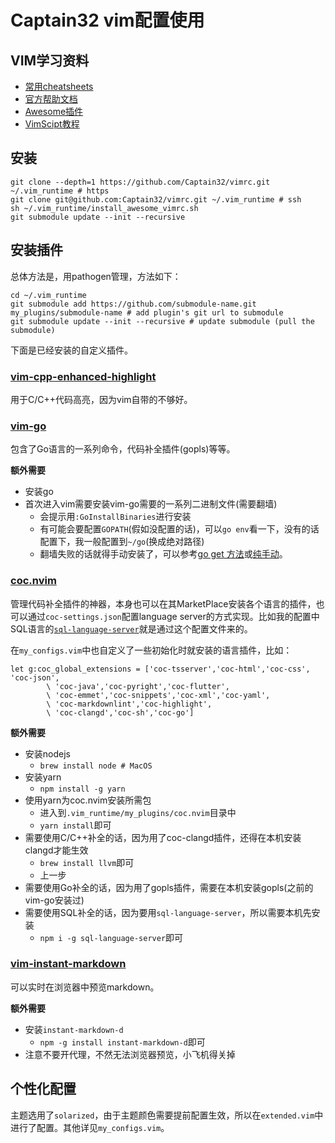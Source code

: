# Captain32 vim配置使用

## VIM学习资料

* [常用cheatsheets](https://github.com/skywind3000/awesome-cheatsheets/blob/master/editors/vim.txt)
* [官方帮助文档](http://vimdoc.sourceforge.net/htmldoc/)
* [Awesome插件](https://vimawesome.com/)
* [VimScipt教程](https://learnvimscriptthehardway.stevelosh.com/)

## 安装

    git clone --depth=1 https://github.com/Captain32/vimrc.git ~/.vim_runtime # https
    git clone git@github.com:Captain32/vimrc.git ~/.vim_runtime # ssh
    sh ~/.vim_runtime/install_awesome_vimrc.sh
    git submodule update --init --recursive

## 安装插件

总体方法是，用pathogen管理，方法如下：

    cd ~/.vim_runtime
    git submodule add https://github.com/submodule-name.git my_plugins/submodule-name # add plugin's git url to submodule
    git submodule update --init --recursive # update submodule (pull the submodule)

下面是已经安装的自定义插件。

### [vim-cpp-enhanced-highlight](https://github.com/octol/vim-cpp-enhanced-highlight)

用于C/C++代码高亮，因为vim自带的不够好。

### [vim-go](https://github.com/fatih/vim-go)

包含了Go语言的一系列命令，代码补全插件(gopls)等等。

**额外需要**

* 安装go
* 首次进入vim需要安装vim-go需要的一系列二进制文件(需要翻墙)
    * 会提示用`:GoInstallBinaries`进行安装
    * 有可能会要配置`GOPATH`(假如没配置的话)，可以`go env`看一下，没有的话配置下，我一般配置到`~/go`(换成绝对路径)
    * 翻墙失败的话就得手动安装了，可以参考[go get 方法](https://www.sunzhongwei.com/vim-execution-goinstallbinaries-installation-depend-on-failure)或[纯手动](https://bewaremypower.github.io/2019/06/21/%E6%88%91%E7%9A%84vim%E5%BC%80%E5%8F%91%E7%8E%AF%E5%A2%83%E6%90%AD%E5%BB%BA-3-Go%E5%BC%80%E5%8F%91%E9%85%8D%E7%BD%AE/)。

### [coc.nvim](https://github.com/neoclide/coc.nvim)

管理代码补全插件的神器，本身也可以在其MarketPlace安装各个语言的插件，也可以通过`coc-settings.json`配置language server的方式实现。比如我的配置中SQL语言的[`sql-language-server`](https://github.com/joe-re/sql-language-server)就是通过这个配置文件来的。


在`my_configs.vim`中也自定义了一些初始化时就安装的语言插件，比如：

    let g:coc_global_extensions = ['coc-tsserver','coc-html','coc-css', 'coc-json',
            \ 'coc-java','coc-pyright','coc-flutter',
            \ 'coc-emmet','coc-snippets','coc-xml','coc-yaml',
            \ 'coc-markdownlint','coc-highlight',
            \ 'coc-clangd','coc-sh','coc-go']



**额外需要**

* 安装nodejs
    * `brew install node # MacOS`
* 安装yarn
    * `npm install -g yarn`
* 使用yarn为coc.nvim安装所需包
    *  进入到`.vim_runtime/my_plugins/coc.nvim`目录中
    *  `yarn install`即可
* 需要使用C/C++补全的话，因为用了coc-clangd插件，还得在本机安装clangd才能生效
    * `brew install llvm`即可
    * 上一步
* 需要使用Go补全的话，因为用了gopls插件，需要在本机安装gopls(之前的vim-go安装过)
* 需要使用SQL补全的话，因为要用`sql-language-server`，所以需要本机先安装
    * `npm i -g sql-language-server`即可

### [vim-instant-markdown](https://github.com/instant-markdown/vim-instant-markdown)

可以实时在浏览器中预览markdown。

**额外需要**

* 安装`instant-markdown-d`
    * `npm -g install instant-markdown-d`即可
* 注意不要开代理，不然无法浏览器预览，小飞机得关掉

## 个性化配置

主题选用了`solarized`，由于主题颜色需要提前配置生效，所以在`extended.vim`中进行了配置。其他详见`my_configs.vim`。
